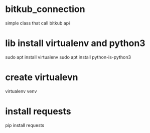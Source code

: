 # bitkub_connection
simple class that call bitkub api

#   lib install virtualenv and python3
sudo apt install virtualenv
sudo apt install python-is-python3

#   create virtualevn
virtualenv venv

#   install requests 
pip install requests